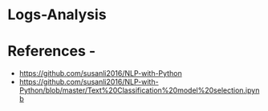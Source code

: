 # Logs-Analysis

# References -

- https://github.com/susanli2016/NLP-with-Python
- https://github.com/susanli2016/NLP-with-Python/blob/master/Text%20Classification%20model%20selection.ipynb
